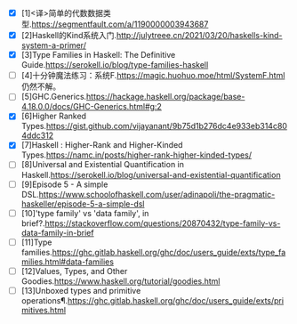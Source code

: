 - [x] [1]<译>简单的代数数据类型.https://segmentfault.com/a/1190000003943687
- [x] [2]Haskell的Kind系统入门.http://julytreee.cn/2021/03/20/haskells-kind-system-a-primer/
- [x] [3]Type Families in Haskell: The Definitive Guide.https://serokell.io/blog/type-families-haskell
- [ ] [4]十分钟魔法练习：系统F.https://magic.huohuo.moe/html/SystemF.html
  仍然不解。
- [ ] [5]GHC.Generics.https://hackage.haskell.org/package/base-4.18.0.0/docs/GHC-Generics.html#g:2
- [x] [6]Higher Ranked Types.https://gist.github.com/vijayanant/9b75d1b276dc4e933eb314c804ddc312
- [x] [7]Haskell : Higher-Rank and Higher-Kinded Types.https://namc.in/posts/higher-rank-higher-kinded-types/
- [ ] [8]Universal and Existential Quantification in Haskell.https://serokell.io/blog/universal-and-existential-quantification
- [ ] [9]Episode 5 - A simple DSL.https://www.schoolofhaskell.com/user/adinapoli/the-pragmatic-haskeller/episode-5-a-simple-dsl
- [ ] [10]'type family' vs 'data family', in brief?.https://stackoverflow.com/questions/20870432/type-family-vs-data-family-in-brief
- [ ] [11]Type families.https://ghc.gitlab.haskell.org/ghc/doc/users_guide/exts/type_families.html#data-families
- [ ] [12]Values, Types, and Other Goodies.https://www.haskell.org/tutorial/goodies.html
- [ ] [13]Unboxed types and primitive operations¶.https://ghc.gitlab.haskell.org/ghc/doc/users_guide/exts/primitives.html